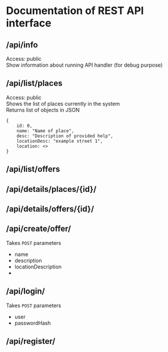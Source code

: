 # Documentation of REST API interface

## /api/info
Access: public  
Show information about running API handler (for debug purpose)

## /api/list/places
Access: public  
Shows the list of places currently in the system  
Returns list of objects in JSON  
```
{
	id: 0,
	name: "Name of place",
	desc: "Description of provided help",
	locationDesc: "example street 1",
	location: <>
}
```
## /api/list/offers

## /api/details/places/{id}/

## /api/details/offers/{id}/

## /api/create/offer/
Takes `POST` parameters
- name
- description
- locationDescription
- 

## /api/login/
Takes `POST` parameters
- user
- passwordHash

## /api/register/